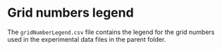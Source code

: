 # Grid numbers legend

The `gridNumberLegend.csv` file contains the legend for the grid numbers used in the experimental data files in the parent folder.


